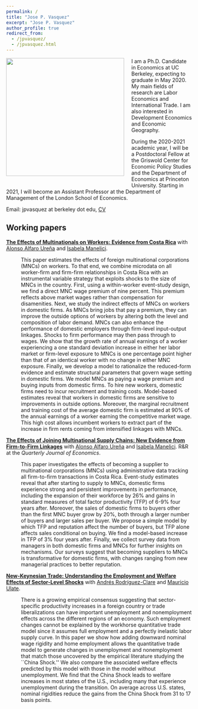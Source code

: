 ```yaml
---
permalink: /
title: "Jose P. Vasquez"
excerpt: "Jose P. Vasquez"
author_profile: true
redirect_from: 
  - /jpvasquez/
  - /jpvasquez.html
---
```



<img class="img-responsive" style="float: left; margin: 0px 20px 20px 0px;" src="/images/profile.jpg" width="320"> I am a Ph.D. Candidate in Economics at UC Berkeley, expecting to graduate in May 2020. My main fields of research are Labor Economics and International Trade. I am also interested in Development Economics and Economic Geography.

During the 2020-2021 academic year, I will be a Postdoctoral Fellow at the Griswold Center for Economic Policy Studies and the Department of Economics at Princeton University. Starting in 2021, I will become an Assistant Professor at the Department of Management of the London School of Economics.

Email: jpvasquez at berkeley dot edu,   [CV](/files/CV_Jose_Vasquez.pdf)    

## Working papers

[**The Effects of Multinationals on Workers: Evidence from Costa Rica**](/files/jmp.pdf) with [Alonso Alfaro Ureña](https://sites.google.com/view/alfarourena) and [Isabela Manelici](https://www.isabelamanelici.com/). 
<dl><dd> This paper estimates the effects of foreign multinational corporations (MNCs) on workers. To that end, we combine microdata on all worker-firm and firm-firm relationships in Costa Rica with an instrumental variable strategy that exploits shocks to the size of MNCs in the country. First, using a within-worker event-study design, we find a direct MNC wage premium of nine percent. This premium reflects above market wages rather than compensation for disamenities. Next, we study the indirect effects of MNCs on workers in domestic firms. As MNCs bring jobs that pay a premium, they can improve the outside options of workers by altering both the level and composition of labor demand. MNCs can also enhance the performance of domestic employers through firm-level input-output linkages. Shocks to firm performance may then pass through to wages. We show that the growth rate of annual earnings of a worker experiencing a one standard deviation increase in either her labor market or firm-level exposure to MNCs is one percentage point higher than that of an identical worker with no change in either MNC exposure. Finally, we develop a model to rationalize the reduced-form evidence and estimate structural parameters that govern wage setting in domestic firms. We model MNCs as paying a wage premium and buying inputs from domestic firms. To hire new workers, domestic firms need to incur recruitment and training costs. Model-based estimates reveal that workers in domestic firms are sensitive to improvements in outside options. Moreover, the marginal recruitment and training cost of the average domestic firm is estimated at 90% of the annual earnings of a worker earning the competitive market wage. This high cost allows incumbent workers to extract part of the increase in firm rents coming from intensified linkages with MNCs.</dd></dl>

[**The Effects of Joining Multinational Supply Chains: New Evidence from Firm-to-Firm Linkages**](/files/amv1.pdf) with [Alonso Alfaro Ureña](https://sites.google.com/view/alfarourena) and [Isabela Manelici](https://www.isabelamanelici.com/). R&R at the *Quarterly Journal of Economics*.    
<dl><dd> This paper investigates the effects of becoming a supplier to multinational corporations (MNCs) using administrative data tracking all firm-to-firm transactions in Costa Rica. Event-study estimates reveal that after starting to supply to MNCs, domestic firms experience strong and persistent improvements in performance, including the expansion of their workforce by 26% and gains in standard measures of total factor productivity (TFP) of 6-9% four years after. Moreover, the sales of domestic firms to buyers other than the first MNC buyer grow by 20%, both through a larger number of buyers and larger sales per buyer. We propose a simple model by which TFP and reputation affect the number of buyers, but TFP alone affects sales conditional on buying. We find a model-based increase in TFP of 3% four years after. Finally, we collect survey data from managers in both domestic firms and MNCs for further insights on mechanisms. Our surveys suggest that becoming suppliers to MNCs is transformative for domestic firms, with changes ranging from new managerial practices to better reputation. </dd></dl>

[**New-Keynesian Trade: Understanding the Employment and Welfare Effects of Sector-Level Shocks**](/files/nk_trade.pdf) with [Andrés Rodríguez-Clare](https://eml.berkeley.edu/~arodeml/) and [Mauricio Ulate](https://www.mauricioulate.com/). 

<dl><dd> There is a growing empirical consensus suggesting that sector-specific productivity increases in a foreign country or trade liberalizations can have important unemployment and nonemployment effects across the different regions of an economy.  Such employment changes cannot be explained by the workhorse quantitative trade model since it assumes full employment and a perfectly inelastic labor supply curve. In this paper we show how adding downward nominal wage rigidity and home employment allows the quantitative trade model to generate changes in unemployment and nonemployment that match those uncovered by the empirical literature studying the ``China Shock.'' We also compare the associated welfare effects predicted by this model with those in the model without unemployment. We find that the China Shock leads to welfare increases in most states of the U.S., including many that experience unemployment during the transition. On average across U.S. states, nominal rigidities reduce the gains from the China Shock from 31 to 17 basis points. </dd></dl>

